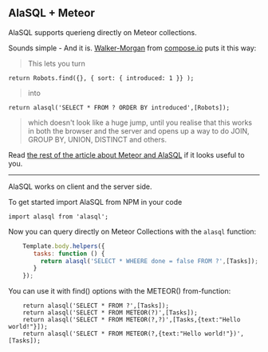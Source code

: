 ## AlaSQL + Meteor

AlaSQL supports querieng directly on Meteor collections. 

Sounds simple - And it is. [Walker-Morgan](https://www.compose.io/articles/author/dj/) from [compose.io](https://www.compose.io/articles/meteor-sql-and-other-databases/) puts it this way:


>This lets you turn
>
    return Robots.find({}, { sort: { introduced: 1 }} ); 
>     
>into
>
    return alasql('SELECT * FROM ? ORDER BY introduced',[Robots]);  
>
>which doesn't look like a huge jump, until you realise that this works in both the browser and the server and opens up a way to do JOIN, GROUP BY, UNION, DISTINCT and others.

Read [the rest of the article about Meteor and AlaSQL](https://www.compose.io/articles/meteor-sql-and-other-databases/) if it looks useful to you. 

----

AlaSQL works on client and the server side. 

To get started import AlaSQL from NPM in your code

```
import alasql from 'alasql';
```

Now you can query directly on Meteor Collections with the `alasql` function: 

```js
    Template.body.helpers({
       tasks: function () {
         return alasql('SELECT * WHEERE done = false FROM ?',[Tasks]);
       }
    });
```

You can use it with find() options with the METEOR() from-function:
```
    return alasql('SELECT * FROM ?',[Tasks]);
    return alasql('SELECT * FROM METEOR(?)',[Tasks]);
    return alasql('SELECT * FROM METEOR(?,?)',[Tasks,{text:"Hello world!"}]);
    return alasql('SELECT * FROM METEOR(?,{text:"Hello world!"})',[Tasks]);
```
